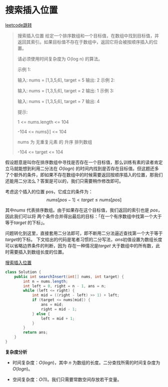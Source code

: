 # 搜索插入位置

[leetcode跳转](https://leetcode.cn/problems/search-insert-position/description/?envType=study-plan-v2&envId=top-interview-150)

> 搜索插入位置
> 给定一个排序数组和一个目标值，在数组中找到目标值，并返回其索引。如果目标值不存在于数组中，返回它将会被按顺序插入的位置。
>
> 请必须使用时间复杂度为 O(log n) 的算法。
>
> 示例 1:
>
> 输入: nums = [1,3,5,6], target = 5
> 输出: 2
> 示例 2:
>
> 输入: nums = [1,3,5,6], target = 2
> 输出: 1
> 示例 3:
>
> 输入: nums = [1,3,5,6], target = 7
> 输出: 4
>
> 提示:
>
> 1 <= nums.length <= 104
>
> -104 <= nums[i] <= 104
>
> nums 为 无重复元素 的 升序 排列数组
>
> -104 <= target <= 104

假设题意是叫你在排序数组中寻找是否存在一个目标值，那么训练有素的读者肯定立马就能想到利用二分法在 $O(logn)$
的时间内找到是否存在目标值。但这题还多了个额外的条件，即如果不存在数组中的时候需要返回按顺序插入的位置，那我们还能用二分法么？答案是可以的，我们只需要稍作修改即可。

考虑这个插入的位置 pos，它成立的条件为：
$$
nums[pos - 1] \lt target \le nums[pos]
$$

其中$nums$ 代表排序数组。由于如果存在这个目标值，我们返回的索引也是 $pos$，因此我们可以将
两个条件合并得出最后的目标：「在一个有序数组中找第一个大于等于$target$ 的下标」。

问题转化到这里，直接套用二分法即可，即不断用二分法逼近查找第一个大于等于$target$的下标。
下文给出的代码是笔者习惯的二分写法，$αns$初值设置为数组长度可以省略边界条件的判断，因为
存在一种情况是$target$ 大于数组中的所有数，此时需要插入到数组长度的位置。

[搜索插入位置](./img/搜索插入位置.gif)

```java
class Solution {
    public int searchInsert(int[] nums, int target) {
        int n = nums.length;
        int left = 0, right = n - 1, ans = n;
        while (left <= right) {
            int mid = ((right - left) >> 1) + left;
            if (target <= nums[mid]) {
                ans = mid;
                right = mid - 1;
            } else {
                left = mid + 1;
            }
        }
        return ans;
    }
}
```

**复杂度分析**

- 时间复杂度：$O(logn)$，其中 $n$ 为数组的长度。二分查找所需的时间复杂度为 $O(logn)$。

- 空间复杂度：$O(1)$。我们只需要常数空间存放若干变量。